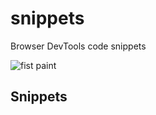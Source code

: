 # snippets
Browser DevTools code snippets


![fist paint](https://raw.githubusercontent.com/bahmutov/code-snippets/master/first-paint-code-snippet.png)

## Snippets

